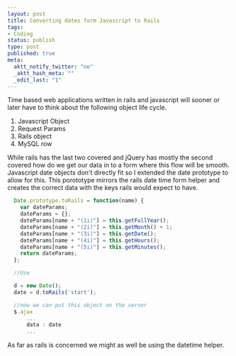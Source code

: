```yaml
--- 
layout: post
title: Converting dates form Javascript to Rails
tags: 
- Coding
status: publish
type: post
published: true
meta: 
  aktt_notify_twitter: "no"
  _aktt_hash_meta: ""
  _edit_last: "1"
---
```

Time based web applications written in rails and javascript will sooner or later have to think about the following object life cycle.

1.  Javascript Object
2.  Request Params
3.  Rails object
4.  MySQL row

While rails has the last two covered and jQuery has mostly the second covered how do we get our data in to a form where this flow will be smooth. Javascript date objects don't directly fit so I extended the date prototype to allow for this. This porototype mirrors the rails date time form helper and creates the correct data with the keys rails would expect to have.

```javascript
  Date.prototype.toRails = function(name) {
    var dateParams;
    dateParams = {};
    dateParams[name + "(1i)"] = this.getFullYear();
    dateParams[name + "(2i)"] = this.getMonth() + 1;
    dateParams[name + "(3i)"] = this.getDate();
    dateParams[name + "(4i)"] = this.getHours();
    dateParams[name + "(5i)"] = this.getMinutes();
    return dateParams;
  };

  //Use

  d = new Date();
  date = d.toRails('start');

  //now we can put this object on the server
  $.ajax
      ...
      data : date
      ...
```

As far as rails is concerned we might as well be using the datetime helper.
